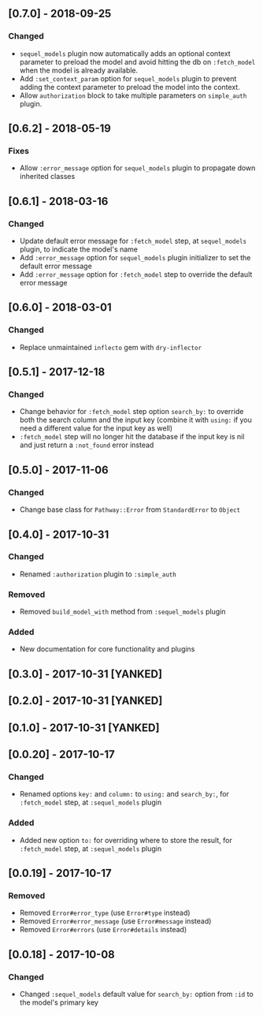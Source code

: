 ## [0.7.0] - 2018-09-25
### Changed
- `sequel_models` plugin now automatically adds an optional context parameter to preload the model and avoid hitting the db on `:fetch_model` when the model is already available.
- Add `:set_context_param` option for `sequel_models` plugin to prevent adding the context parameter to preload the model into the context.
- Allow `authorization` block to take multiple parameters on `simple_auth` plugin.

## [0.6.2] - 2018-05-19
### Fixes
- Allow `:error_message` option for `sequel_models` plugin to propagate down inherited classes

## [0.6.1] - 2018-03-16
### Changed
- Update default error message for `:fetch_model` step, at `sequel_models` plugin, to indicate the model's name
- Add `:error_message` option for `sequel_models` plugin initializer to set the default error message
- Add `:error_message` option for `:fetch_model` step to override the default error message

## [0.6.0] - 2018-03-01
### Changed
- Replace unmaintained `inflecto` gem with `dry-inflector`

## [0.5.1] - 2017-12-18
### Changed
- Change behavior for `:fetch_model` step option `search_by:` to override both the search column and the input key (combine it with `using:` if you need a different value for the input key as well)
- `:fetch_model` step will no longer hit the database if the input key is nil and just return a `:not_found` error instead

## [0.5.0] - 2017-11-06
### Changed
- Change base class for `Pathway::Error` from `StandardError` to `Object`

## [0.4.0] - 2017-10-31
### Changed
- Renamed `:authorization` plugin to `:simple_auth`

### Removed
- Removed `build_model_with` method from `:sequel_models` plugin

### Added
- New documentation for core functionality and plugins

## [0.3.0] - 2017-10-31 [YANKED]

## [0.2.0] - 2017-10-31 [YANKED]

## [0.1.0] - 2017-10-31 [YANKED]

## [0.0.20] - 2017-10-17
### Changed
- Renamed options `key:` and `column:` to `using:` and `search_by:`, for `:fetch_model` step, at `:sequel_models` plugin

### Added
- Added new option `to:` for overriding where to store the result, for `:fetch_model` step, at `:sequel_models` plugin

## [0.0.19] - 2017-10-17
### Removed
- Removed `Error#error_type` (use `Error#type` instead)
- Removed `Error#error_message` (use `Error#message` instead)
- Removed `Error#errors` (use `Error#details` instead)

## [0.0.18] - 2017-10-08
### Changed
- Changed `:sequel_models` default value for `search_by:` option from `:id` to the model's primary key
